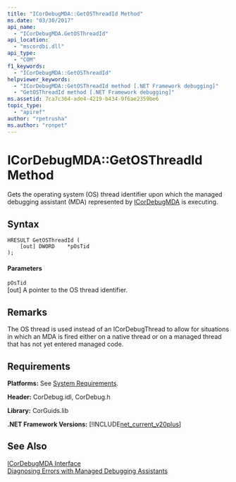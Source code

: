 ```yaml
---
title: "ICorDebugMDA::GetOSThreadId Method"
ms.date: "03/30/2017"
api_name: 
  - "ICorDebugMDA.GetOSThreadId"
api_location: 
  - "mscordbi.dll"
api_type: 
  - "COM"
f1_keywords: 
  - "ICorDebugMDA::GetOSThreadId"
helpviewer_keywords: 
  - "ICorDebugMDA::GetOSThreadId method [.NET Framework debugging]"
  - "GetOSThreadId method [.NET Framework debugging]"
ms.assetid: 7ca7c364-ade4-4219-b434-9f6ae2359be6
topic_type: 
  - "apiref"
author: "rpetrusha"
ms.author: "ronpet"
---
```

# ICorDebugMDA::GetOSThreadId Method
Gets the operating system (OS) thread identifier upon which the managed debugging assistant (MDA) represented by [ICorDebugMDA](../../../../docs/framework/unmanaged-api/debugging/icordebugmda-interface.md) is executing.  
  
## Syntax  
  
```  
HRESULT GetOSThreadId (  
    [out] DWORD    *pOsTid  
);  
```  
  
#### Parameters  
 `pOsTid`  
 [out] A pointer to the OS thread identifier.  
  
## Remarks  
 The OS thread is used instead of an ICorDebugThread to allow for situations in which an MDA is fired either on a native thread or on a managed thread that has not yet entered managed code.  
  
## Requirements  
 **Platforms:** See [System Requirements](../../../../docs/framework/get-started/system-requirements.md).  
  
 **Header:** CorDebug.idl, CorDebug.h  
  
 **Library:** CorGuids.lib  
  
 **.NET Framework Versions:** [!INCLUDE[net_current_v20plus](../../../../includes/net-current-v20plus-md.md)]  
  
## See Also  
 [ICorDebugMDA Interface](../../../../docs/framework/unmanaged-api/debugging/icordebugmda-interface.md)  
 [Diagnosing Errors with Managed Debugging Assistants](../../../../docs/framework/debug-trace-profile/diagnosing-errors-with-managed-debugging-assistants.md)
